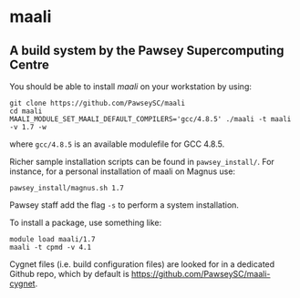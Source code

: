 # maali
## A build system by the Pawsey Supercomputing Centre

You should be able to install *maali* on your workstation by using:
```
git clone https://github.com/PawseySC/maali
cd maali
MAALI_MODULE_SET_MAALI_DEFAULT_COMPILERS='gcc/4.8.5' ./maali -t maali -v 1.7 -w
```
where `gcc/4.8.5` is an available modulefile for GCC 4.8.5.


Richer sample installation scripts can be found in `pawsey_install/`.
For instance, for a personal installation of maali on Magnus use:
```
pawsey_install/magnus.sh 1.7
```
Pawsey staff add the flag `-s` to perform a system installation.


To install a package, use something like:
```
module load maali/1.7
maali -t cpmd -v 4.1
```

Cygnet files (i.e. build configuration files) are looked for in a dedicated Github repo, 
which by default is https://github.com/PawseySC/maali-cygnet.
